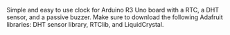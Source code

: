 Simple and easy to use clock for Arduino R3 Uno board with a RTC, a DHT sensor, and a passive buzzer.
Make sure to download the following Adafruit libraries: DHT sensor library, RTClib, and LiquidCrystal.
